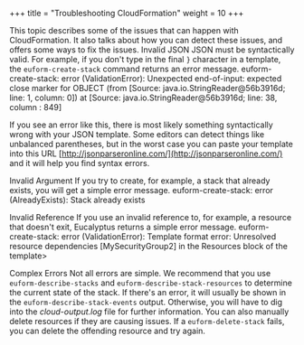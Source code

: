 +++
title = "Troubleshooting CloudFormation"
weight = 10
+++

This topic describes some of the issues that can happen with CloudFormation. It also talks about how you can detect these issues, and offers some ways to fix the issues.
Invalid JSON
 JSON must be syntactically valid. For example, if you don't type in the final `}` character in a template, the `euform-create-stack` command returns an error message. 
    euform-create-stack: error (ValidationError): Unexpected end-of-input: 
    expected close marker for OBJECT (from [Source: java.io.StringReader@56b3916d; 
    line: 1, column: 0]) at [Source: java.io.StringReader@56b3916d; line: 38, 
    column : 849]

If you see an error like this, there is most likely something syntactically wrong with your JSON template. Some editors can detect things like unbalanced parentheses, but in the worst case you can paste your template into this URL [http://jsonparseronline.com/](http://jsonparseronline.com/) and it will help you find syntax errors. 


Invalid Argument
 If you try to create, for example, a stack that already exists, you will get a simple error message. 
    euform-create-stack: error (AlreadyExists): Stack already exists


Invalid Reference
 If you use an invalid reference to, for example, a resource that doesn't exit, Eucalyptus returns a simple error message. 
    euform-create-stack: error (ValidationError): Template format error: Unresolved resource dependencies [MySecurityGroup2] in the Resources block of the template>


Complex Errors
 Not all errors are simple. We recommend that you use `euform-describe-stacks` and `euform-describe-stack-resources` to determine the current state of the stack. If there's an error, it will usually be shown in the `euform-describe-stack-events` output. Otherwise, you will have to dig into the *cloud-output.log* file for further information. You can also manually delete resources if they are causing issues. If a `euform-delete-stack` fails, you can delete the offending resource and try again. 


